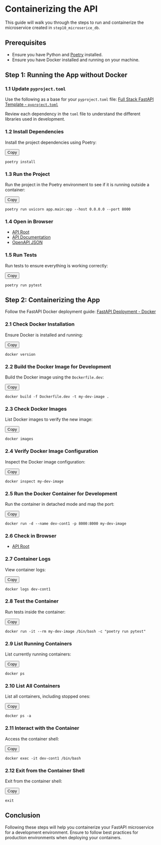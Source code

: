 # Containerizing the API

This guide will walk you through the steps to run and containerize the microservice created in `step10_microserice_db`.

## Prerequisites

- Ensure you have Python and [Poetry](https://python-poetry.org/docs/#installation) installed.
- Ensure you have Docker installed and running on your machine.

## Step 1: Running the App without Docker

### 1.1 Update `pyproject.toml`

Use the following as a base for your `pyproject.toml` file:
[Full Stack FastAPI Template - `pyproject.toml`](https://github.com/tiangolo/full-stack-fastapi-template/blob/master/backend/pyproject.toml)

Review each dependency in the `toml` file to understand the different libraries used in development.

### 1.2 Install Dependencies

Install the project dependencies using Poetry:

<div>
  <button onclick="copyToClipboard('#install-command')">Copy</button>
  <pre id="install-command"><code>poetry install</code></pre>
</div>

### 1.3 Run the Project

Run the project in the Poetry environment to see if it is running outside a container:

<div>
  <button onclick="copyToClipboard('#run-command')">Copy</button>
  <pre id="run-command"><code>poetry run uvicorn app.main:app --host 0.0.0.0 --port 8000</code></pre>
</div>

### 1.4 Open in Browser

- [API Root](http://0.0.0.0:8000/)
- [API Documentation](http://0.0.0.0:8000/docs)
- [OpenAPI JSON](http://0.0.0.0:8000/openapi.json)

### 1.5 Run Tests

Run tests to ensure everything is working correctly:

<div>
  <button onclick="copyToClipboard('#test-command')">Copy</button>
  <pre id="test-command"><code>poetry run pytest</code></pre>
</div>

## Step 2: Containerizing the App

Follow the FastAPI Docker deployment guide: [FastAPI Deployment - Docker](https://fastapi.tiangolo.com/deployment/docker/)

### 2.1 Check Docker Installation

Ensure Docker is installed and running:

<div>
  <button onclick="copyToClipboard('#docker-version-command')">Copy</button>
  <pre id="docker-version-command"><code>docker version</code></pre>
</div>

### 2.2 Build the Docker Image for Development

Build the Docker image using the `Dockerfile.dev`:

<div>
  <button onclick="copyToClipboard('#docker-build-command')">Copy</button>
  <pre id="docker-build-command"><code>docker build -f Dockerfile.dev -t my-dev-image .</code></pre>
</div>

### 2.3 Check Docker Images

List Docker images to verify the new image:

<div>
  <button onclick="copyToClipboard('#docker-images-command')">Copy</button>
  <pre id="docker-images-command"><code>docker images</code></pre>
</div>

### 2.4 Verify Docker Image Configuration

Inspect the Docker image configuration:

<div>
  <button onclick="copyToClipboard('#docker-inspect-command')">Copy</button>
  <pre id="docker-inspect-command"><code>docker inspect my-dev-image</code></pre>
</div>

### 2.5 Run the Docker Container for Development

Run the container in detached mode and map the port:

<div>
  <button onclick="copyToClipboard('#docker-run-command')">Copy</button>
  <pre id="docker-run-command"><code>docker run -d --name dev-cont1 -p 8000:8000 my-dev-image</code></pre>
</div>

### 2.6 Check in Browser

- [API Root](http://localhost:8000)

### 2.7 Container Logs

View container logs:

<div>
  <button onclick="copyToClipboard('#docker-logs-command')">Copy</button>
  <pre id="docker-logs-command"><code>docker logs dev-cont1</code></pre>
</div>

### 2.8 Test the Container

Run tests inside the container:

<div>
  <button onclick="copyToClipboard('#docker-test-command')">Copy</button>
  <pre id="docker-test-command"><code>docker run -it --rm my-dev-image /bin/bash -c "poetry run pytest"</code></pre>
</div>

### 2.9 List Running Containers

List currently running containers:

<div>
  <button onclick="copyToClipboard('#docker-ps-command')">Copy</button>
  <pre id="docker-ps-command"><code>docker ps</code></pre>
</div>

### 2.10 List All Containers

List all containers, including stopped ones:

<div>
  <button onclick="copyToClipboard('#docker-ps-a-command')">Copy</button>
  <pre id="docker-ps-a-command"><code>docker ps -a</code></pre>
</div>

### 2.11 Interact with the Container

Access the container shell:

<div>
  <button onclick="copyToClipboard('#docker-exec-command')">Copy</button>
  <pre id="docker-exec-command"><code>docker exec -it dev-cont1 /bin/bash</code></pre>
</div>

### 2.12 Exit from the Container Shell

Exit from the container shell:

<div>
  <button onclick="copyToClipboard('#exit-command')">Copy</button>
  <pre id="exit-command"><code>exit</code></pre>
</div>

## Conclusion

Following these steps will help you containerize your FastAPI microservice for a development environment. Ensure to follow best practices for production environments when deploying your containers.

<script>
  function copyToClipboard(element) {
    var text = document.querySelector(element).innerText;
    navigator.clipboard.writeText(text).then(function() {
      alert('Copied to clipboard');
    }, function(err) {
      console.error('Could not copy text: ', err);
    });
  }
</script>
